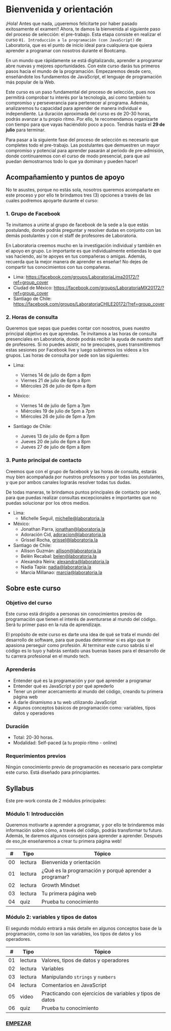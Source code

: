 # Bienvenida y orientación
¡Hola! Antes que nada, ¡¡queremos felicitarte por haber pasado exitosamente el examen!! Ahora, te damos la bienvenida al siguiente paso del proceso de selección: el pre-trabajo. Esta etapa consiste en realizar el curso `01. Introducción a la programación (con JavaScript)` de Laboratoria, que es el punto de inicio ideal para cualquiera que quiera aprender a programar con nosotros durante el Bootcamp.  

En un mundo que rápidamente se está digitalizando, aprender a programar abre nuevas y mejores oportunidades. Con este curso darás tus primeros pasos hacia el mundo de la programación. Empezaremos desde cero, enseñándote los fundamentos de JavaScript, el lenguaje de programación más popular de la Web.

Este curso es un paso fundamental del proceso de selección, pues nos permitirá comprobar tu interés por la tecnología, así como también tu compromiso y perseverancia para pertenecer al programa. Además, analizaremos tu capacidad para aprender de manera individual e independiente.
La duración aproximada del curso es de 20-30 horas, podrás avanzar a tu propio ritmo. Por ello, te recomendamos organizarte con tiempo para que vayas haciéndolo poco a poco. Tendrás hasta el **29 de julio** para terminar.  

Para pasar a la siguiente fase del proceso de selección es necesario que completes todo el pre-trabajo. Las postulantes que demuestren un mayor compromiso y potencial para aprender pasarán al periodo de pre-admisión, donde continuaremos con el curso de modo presencial, para que así puedan demostrarnos todo lo que ya dominan y pueden hacer!

## Acompañamiento y puntos de apoyo
No te asustes, porque no estás sola, nosotros queremos acompañarte en este proceso y por ello te brindamos tres (3) opciones a través de las cuales podremos apoyarte durante el curso:

<!--
## Descargar y cuentas
Para completar este curso, necesitarás desacargar y crear cuentas de algunos servicios web. Antes de empezar, es necesario que:

  1. Tengas una cuenta de Google (Gmail). Si no tienes, puedes crea una aquí: https://accounts.google.com/SignUp?hl=es
  2. Tengas el navegador web Google Chrome. Si no lo tienes, puedes descargarlo aquí: https://www.google.com/chrome/browser/desktop/index.html
  3. Crea una cuenta en Replit (un salón de clases virtual para aprender código): https://repl.it/signup
  3. Crea una cuenta en GitHub (una plataforma de trabajo colaborativo para programadores): https://github.com/join
  4. Descarga Atom (un editor de texto): https://atom.io/

Video de Michelle explicando las descargas.
[![IMAGE ALT TEXT HERE](https://img.youtube.com/vi/TePHiOKb72k/0.jpg)](https://www.youtube.com/watch?v=TePHiOKb72k)
-->

### 1. Grupo de Facebook
Te invitamos a unirte al grupo de facebook de la sede a la que estás postulando, donde podrás preguntar y resolver dudas en conjunto con las demás postulantes y con el staff de profesores de Laboratoria.

En Laboratoria creemos mucho en la investigación individual y también en el apoyo en grupo. Lo importante es que individualmente entiendas lo que vas haciendo, así te apoyes en tus compañeras o amigas. Además, recuerda que la mejor manera de aprender es enseñar! No dejes de compartir tus conocimientos con tus compañeras.

* Lima: https://facebook.com/groups/LaboratoriaLima20172/?ref=group_cover
* Ciudad de México: https://facebook.com/groups/LaboratoriaMX20172/?ref=group_cover
* Santiago de Chile: https://facebook.com/groups/LaboratoriaCHILE20172/?ref=group_cover

### 2. Horas de consulta
Queremos que sepas que puedes contar con nosotros, pues nuestro principal objetivo es que aprendas. Te invitamos a las horas de consulta presenciales en Laboratoria, donde podrás recibir la ayuda de nuestro staff de profesores. Si no puedes asistir, no te preocupes, pues transmitiremos estas sesiones por Facebook live y luego subiremos los videos a los grupos.
Las horas de consulta por sede son las siguientes:

* Lima:
  - Viernes 14 de julio de 6pm a 8pm
  - Viernes 21 de julio de 6pm a 8pm
  - Miércoles 26 de julio de 6pm a 8pm


* México:
  - Viernes 14 de julio de 5pm a 7pm
  - Miércoles 19 de julio de 5pm a 7pm
  - Miércoles 26 de julio de 5pm a 7pm


* Santiago de Chile:
  - Jueves 13 de julio de 6pm a 8pm
  - Jueves 20 de julio de 6pm a 8pm
  - Jueves 27 de julio de 6pm a 8pm

### 3. Punto principal de contacto
Creemos que con el grupo de facebook y las horas de consulta, estarás muy bien acompañada por nuestros profesores y por todas las postulantes, y que por ambos canales lograrás resolver todas tus dudas.

De todas maneras, te brindamos puntos principales de contacto por sede, para que puedas realizar consultas excepcionales e importantes que no puedas solucionar por los otros medios.

* Lima:
  - Michelle Seguil, michelle@laboratoria.la
* México:
  - Jonathan Parra, jonathan@laboratoria.la
  -	Adoración Cid, adoracion@laboratoria.la
  - Grissel Rocha, grissel@laboratoria.la
* Santiago de Chile:
  - Allison Guzmán: allison@laboratoria.la
  - Belén Recabal: belen@laboratoria.la
  - Alexandra Neira; alexandra@laboratoria.la
  - Nadia Tapia: nadia@laboratoria.la
  - Marcia Millanao: marcia@laboratoria.la

<!--
## Fechas importantes
Si estás tomando este curso como parte del proceso de admisión a Laboratoria, las fechas importantes son ....

## Expectativas
Nuestra expectativa con este curso es...
-->

## Sobre este curso

### Objetivo del curso
Este curso está dirigido a personas sin conocimientos previos de programación que tienen el interés de aventurarse al mundo del código. Será tu primer paso en la ruta de aprendizaje.

El propósito de este curso es darte una idea de qué se trata el mundo del desarrollo de software, para que puedas determinar si es algo que te apasiona perseguir como profesión. Al terminar este curso sabrás si el código es lo tuyo y habrás sentado unas buenas bases para el desarrollo de tu carrera profesional en el mundo tech.

### Aprenderás
- Entender qué es la programación y por qué aprender a programar
- Entender qué es JavaScript y por qué aprederlo
- Tener un primer acercamiento al mundo del código, creando tu primera página web
- A darle dinamismo a tu web utilizando JavaScript
- Algunos conceptos básicos de programación como: variables, tipos datos y operadores

### Duración
* Total: 20-30 horas.
* Modalidad: Self-paced (a tu propio ritmo - online)

### Requerimientos previos
Ningún conocimiento previo de programación es necesario para completar este curso. Está diseñado para principiantes.

## Syllabus
Este pre-work consta de 2 módulos principales:

### Módulo 1: Introducción

Queremos motivarte a aprender a programar, y por ello te brindaremos más información sobre cómo, a través del código, podrás transformar tu futuro. Además, te daremos algunos consejos para aprender a aprender. Después de eso,¡te enseñaremos a crear tu primera página web!

| # | Tipo | Tópico           
| - | ----- | -----
| 00 | lectura | Bienvenida y orientación
| 01 | lectura | ¿Qué es la programación y porqué aprender a programar?
| 02 | lectura | Growth Mindset
| 03 | lectura | Tu primera página web
| 04 | quiz | Prueba tu conocimiento

### Módulo 2: variables y tipos de datos

El segundo módulo entrará a más detalle en algunos conceptos base de la programación, como lo son las variables, los tipos de datos y los operadores.

| # | Tipo | Tópico           
| - | ----- | -----
| 01 | lectura | Valores, tipos de datos y operadores
| 02 | lectura | Variables
| 03 | lectura | Manipulando `strings` y `numbers`
| 04 | lectura | Comentarios en JavaScript
| 05 | video | Practicando con ejercicios de variables y tipos de datos
| 06 | quiz | Prueba tu conocimiento

### **[EMPEZAR](01-growth-mindset.md)**
